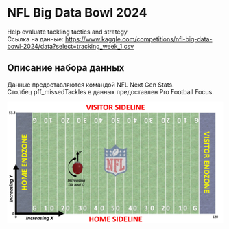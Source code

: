# NFL Big Data Bowl 2024
Help evaluate tackling tactics and strategy    
Ссылка на данные: https://www.kaggle.com/competitions/nfl-big-data-bowl-2024/data?select=tracking_week_1.csv    

## Описание набора данных    
Данные предоставляются командой NFL Next Gen Stats.     
Столбец pff_missedTackles в данных предоставлен Pro Football Focus.   

![Текст описания](https://github.com/cherniakov/DataSets/blob/28539cd0d0c080db676649408dd260a5c09dddbe/NFL2024/img/inbox_Increasing%20Dir%20and%20O.png)

